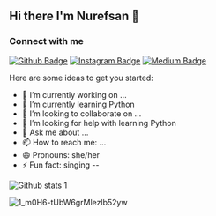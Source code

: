 ## Hi there I'm Nurefsan 👋
### Connect with me
[![Github Badge](https://img.shields.io/badge/-Github-000?style=quare&labelColor=000&logo=Github&logoColor=white&link=link)](https://github.com/nurefsansavash1) 
[![Instagram Badge](https://img.shields.io/badge/-Instagram-C13584?style=flat-quare&labelColor=C13584&logo=instagram&logoColor=white&link=link)](https://www.instagram.com/nurefsan_savash/)
[![Medium Badge](https://img.shields.io/badge/-Medium-757575?style=flat-quare&labelColor=757575&logo=Medium&logoColor=white&link=link)](https://medium.com/@nurefsansavas60) 


Here are some ideas to get you started:

- 🔭 I’m currently working on ...
- 🌱 I’m currently learning Python
- 👯 I’m looking to collaborate on ...
- 🤔 I’m looking for help with learning Python
- 💬 Ask me about ...
- 📫 How to reach me: ...
- 😄 Pronouns: she/her
- ⚡ Fun fact: singing
--

![Github stats 1](https://github-readme-stats.vercel.app/api?username=nurefsansavash1&show_icons=true&theme=gradient)

![1_m0H6-tUbW6grMlezlb52yw](https://user-images.githubusercontent.com/123943560/216710970-dc031217-5d94-43eb-9249-1660100684ea.png)
